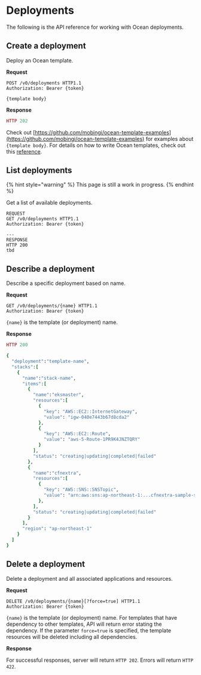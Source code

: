 # Deployments

The following is the API reference for working with Ocean deployments.

## Create a deployment

Deploy an Ocean template.

**Request**

```http
POST /v0/deployments HTTP1.1
Authorization: Bearer {token}

{template body}
```

**Response**

```ruby
HTTP 202
```

Check out [https://github.com/mobingi/ocean-template-examples](https://github.com/mobingi/ocean-template-examples) for examples about `{template body}`. For details on how to write Ocean templates, check out this [reference](https://docs.mobingi.com/v/ocean-en/template-2018-07-02).

## List deployments

{% hint style="warning" %}
This page is still a work in progress.
{% endhint %}

Get a list of available deployments.

```http
REQUEST
GET /v0/deployments HTTP1.1
Authorization: Bearer {token}

---
RESPONSE
HTTP 200
tbd
```

## Describe a deployment

Describe a specific deployment based on name.

**Request**

```http
GET /v0/deployments/{name} HTTP1.1
Authorization: Bearer {token}
```

`{name}` is the template \(or deployment\) name.

**Response**

```ruby
HTTP 200

{
  "deployment":"template-name",
  "stacks":[
    {
      "name":"stack-name",
      "items":[
        {
          "name":"eksmaster",
          "resources":[
            {
              "key": "AWS::EC2::InternetGateway",
              "value": "igw-040e7443b67d8cda2"
            },
            {
              "key": "AWS::EC2::Route",
              "value": "aws-5-Route-1PR9K4JNZTQRY"
            }
          ],
          "status": "creating|updating|completed|failed"
        },
        {
          "name":"cfnextra",
          "resources":[
            {
              "key": "AWS::SNS::SNSTopic",
              "value": "arn:aws:sns:ap-northeast-1:...cfnextra-sample-snstopic"
            },
          ],
          "status": "creating|updating|completed|failed"
        }
      ],
      "region": "ap-northeast-1"
    }     
  ]
}
```

## Delete a deployment

Delete a deployment and all associated applications and resources.

**Request**

```http
DELETE /v0/deployments/{name}[?force=true] HTTP1.1
Authorization: Bearer {token}
```

`{name}` is the template \(or deployment\) name. For templates that have dependency to other templates, API will return error stating the dependency. If the parameter `force=true` is specified, the template resources will be deleted including all dependencies.

**Response**

For successful responses, server will return `HTTP 202`. Errors will return `HTTP 422`.

